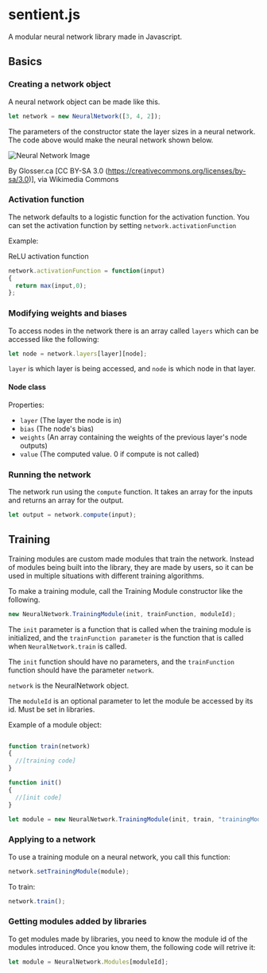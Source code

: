 # sentient.js

A modular neural network library made in Javascript.


## Basics

### Creating a network object

A neural network object can be made like this.

```javascript
let network = new NeuralNetwork([3, 4, 2]);
```

The parameters of the constructor state the layer sizes in a neural network. The code above would make the neural network shown below.

![Neural Network Image](https://upload.wikimedia.org/wikipedia/commons/4/46/Colored_neural_network.svg)

By Glosser.ca [CC BY-SA 3.0 (https://creativecommons.org/licenses/by-sa/3.0)], via Wikimedia Commons

### Activation function

The network defaults to a logistic function for the activation function. 
You can set the activation function by setting ``network.activationFunction``

Example:

ReLU activation function

```javascript
network.activationFunction = function(input)
{
  return max(input,0);
};
```

### Modifying weights and biases

To access nodes in the network there is an array called ``layers`` which can be accessed like the following:

```javascript
let node = network.layers[layer][node];
```

``layer`` is which layer is being accessed, and ``node`` is which node in that layer.

#### Node class
  
Properties:
  - ``layer``   (The layer the node is in)
  - ``bias``    (The node's bias)
  - ``weights`` (An array containing the weights of the previous layer's node outputs)
  - ``value``   (The computed value. 0 if compute is not called)


### Running the network

The network run using the ``compute`` function. It takes an array for the inputs and returns an array for the output.

```javascript
let output = network.compute(input);
```

## Training

Training modules are custom made modules that train the network. Instead of modules being built into the library, they are made by users, so it can be used in multiple situations with different training algorithms. 

To make a training module, call the Training Module constructor like the following.

```javascript
new NeuralNetwork.TrainingModule(init, trainFunction, moduleId);
```

The ``init`` parameter is a function that is called when the training module is initialized, and the ``trainFunction parameter`` is the function that is called when ``NeuralNetwork.train`` is called.

The ``init`` function should have no parameters, and the ``trainFunction`` function should have the parameter ``network``.

``network`` is the NeuralNetwork object.

The ``moduleId`` is an optional parameter to let the module be accessed by its id. Must be set in libraries.

Example of a module object:

```javascript

function train(network)
{
  //[training code]
}

function init()
{
  //[init code]
}

let module = new NeuralNetwork.TrainingModule(init, train, "trainingModuleExample");

```

### Applying to a network

To use a training module on a neural network, you call this function:

```javascript
network.setTrainingModule(module);
```

To train:

```javascript
network.train();
```

### Getting modules added by libraries

To get modules made by libraries, you need to know the module id of the modules introduced. Once you know them, the following code will retrive it:

```javascript
let module = NeuralNetwork.Modules[moduleId];
```


